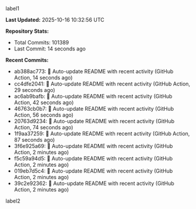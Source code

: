 
label1 
<!-- ACTIVITY_START -->
**Last Updated:** 2025-10-16 10:32:56 UTC

**Repository Stats:**
- Total Commits: 101389
- Last Commit: 14 seconds ago

**Recent Commits:**
- ab388ac773: 🤖 Auto-update README with recent activity (GitHub Action, 14 seconds ago)
- cc4dfe2041: 🤖 Auto-update README with recent activity (GitHub Action, 29 seconds ago)
- ac6ab9bafb: 🤖 Auto-update README with recent activity (GitHub Action, 42 seconds ago)
- 46763cb0b7: 🤖 Auto-update README with recent activity (GitHub Action, 56 seconds ago)
- 20763d9234: 🤖 Auto-update README with recent activity (GitHub Action, 74 seconds ago)
- 1f9aa37259: 🤖 Auto-update README with recent activity (GitHub Action, 87 seconds ago)
- 3f6e925a69: 🤖 Auto-update README with recent activity (GitHub Action, 2 minutes ago)
- f5c59a94d5: 🤖 Auto-update README with recent activity (GitHub Action, 2 minutes ago)
- 019eb7d5c4: 🤖 Auto-update README with recent activity (GitHub Action, 2 minutes ago)
- 39c2e92362: 🤖 Auto-update README with recent activity (GitHub Action, 2 minutes ago)
<!-- ACTIVITY_END -->

label2
